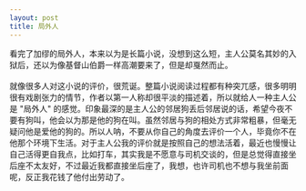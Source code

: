 ```yaml
---
layout: post
title: 局外人
---
```

看完了加缪的局外人，本来以为是长篇小说，没想到这么短，主人公莫名其妙的入狱后，还以为像基督山伯爵一样高潮要来了，但是却戛然而止。<br />
<br />就像很多人对这小说的评价，很荒诞。整篇小说阅读过程都有种突兀感，很多明明很有戏剧张力的情节，作者以第一人称却很平淡的描述着，所以就给人一种主人公是 "局外人" 的感觉。印象最深的是主人公的邻居狗丢后邻居说的话，希望今夜不要有狗叫，他会以为那是他的狗在叫。虽然邻居与狗的相处方式非常粗暴，但毫无疑问他是爱他的狗的。所以人呐，不要从你自己的角度去评价一个人，毕竟你不在他那个环境下生活。对于主人公我的评价就是按照自己的想法活着，最近也慢慢让自己活得更自我点，比如打车，其实我是不愿意与司机交谈的，但是总觉得直接坐后座不太友好，不过最近我都直接坐后座了，我想，也许司机也不想与我坐前面呢，反正我花钱了他付出劳动了。

